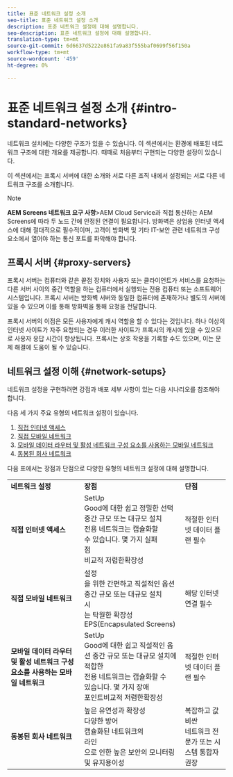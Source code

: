 ```yaml
---
title: 표준 네트워크 설정 소개
seo-title: 표준 네트워크 설정 소개
description: 표준 네트워크 설정에 대해 설명합니다.
seo-description: 표준 네트워크 설정에 대해 설명합니다.
translation-type: tm+mt
source-git-commit: 6d6637d5222e861fa9a83f555baf0699f56f150a
workflow-type: tm+mt
source-wordcount: '459'
ht-degree: 0%

---
```



# 표준 네트워크 설정 소개 {#intro-standard-networks}

네트워크 설치에는 다양한 구조가 있을 수 있습니다. 이 섹션에서는 환경에 배포된 네트워크 구조에 대한 개요를 제공합니다. 때때로 처음부터 구현되는 다양한 설정이 있습니다.

이 섹션에서는 프록시 서버에 대한 소개와 서로 다른 조직 내에서 설정되는 서로 다른 네트워크 구조를 소개합니다.

>[!NOTE]
>**AEM Screens 네트워크 요구 사항&#x200B;**>AEM Cloud Service과 직접 통신하는 AEM Screens에 따라 두 노드 간에 안정된 연결이 필요합니다. 방화벽은 상업용 인터넷 액세스에 대해 절대적으로 필수적이며, 고객이 방화벽 및 기타 IT-보안 관련 네트워크 구성 요소에서 열어야 하는 통신 포트를 파악해야 합니다.

## 프록시 서버 {#proxy-servers}

프록시 서버는 컴퓨터와 같은 끝점 장치와 사용자 또는 클라이언트가 서비스를 요청하는 다른 서버 사이의 중간 역할을 하는 컴퓨터에서 실행되는 전용 컴퓨터 또는 소프트웨어 시스템입니다. 프록시 서버는 방화벽 서버와 동일한 컴퓨터에 존재하거나 별도의 서버에 있을 수 있으며 이를 통해 방화벽을 통해 요청을 전달합니다.

프록시 서버의 이점은 모든 사용자에게 캐시 역할을 할 수 있다는 것입니다. 하나 이상의 인터넷 사이트가 자주 요청되는 경우 이러한 사이트가 프록시의 캐시에 있을 수 있으므로 사용자 응답 시간이 향상됩니다. 프록시는 상호 작용을 기록할 수도 있으며, 이는 문제 해결에 도움이 될 수 있습니다.

## 네트워크 설정 이해 {#network-setups}

네트워크 설정을 구현하려면 강점과 배포 세부 사항이 있는 다음 시나리오를 참조해야 합니다.

다음 세 가지 주요 유형의 네트워크 설정이 있습니다.

1. [직접 인터넷 액세스](/help/using/direct-internet-access.md)
1. [직접 모바일 네트워크](/help/using/mobile-network-setup.md)
1. [모바일 데이터 라우터 및 활성 네트워크 구성 요소를 사용하는 모바일 네트워크](/help/using/mobile-network-setup-router.md)
1. [동봉된 회사 네트워크](/help/using/enclosed-corporate-network.md)

다음 표에서는 장점과 단점으로 다양한 유형의 네트워크 설정에 대해 설명합니다.

<table>
 <tbody>
  <tr>
   <td><strong>네트워크 설정</strong></td>
   <td><strong>장점</strong></td>
   <td><strong>단점</strong></td>
  </tr>
  <tr>
   <td><strong>직접 인터넷 액세스</strong></td>
   <td>SetUp<br>Good에 대한 쉽고 정밀한 선택중간 규모 또는 대규모 설치<br>전용 네트워크는 캡슐화할<br>수 있습니다. 몇 가지 실패<br>점<br>비교적 저렴한확장성</td>
   <td>적절한 인터넷 데이터 플랜 필수</td>
  </tr>
    <tr>
   <td><strong>직접 모바일 네트워크</strong></td>
   <td>설정<br>을 위한 간편하고 직설적인 옵션 중간 규모 또는 대규모 설치<br>시<br>는 탁월한 확장성EPS(Encapsulated Screens)
</td>
   <td>해당 인터넷 연결 필수</td>
  </tr>
    <tr>
<tr>
   <td><strong>모바일 데이터 라우터 및 활성 네트워크 구성 요소를 사용하는 모바일 네트워크</strong></td>
   <td>SetUp<br>Good에 대한 쉽고 직설적인 옵션 중간 규모 또는 대규모 설치에<br>적합한<br>전용 네트워크는 캡슐화할 수<br>있습니다. 몇 가지 장애<br>포인트비교적 저렴한확장성</br></td>
   <td>적절한 인터넷 데이터 플랜 필수</td>
  </tr>
    <tr>

<td><strong>동봉된 회사 네트워크</strong></td>
   <td>높은 유연성과 확장성<br>다양한 방어<br>캡슐화된 네트워크의<br>라인<br>으로 인한 높은 보안의 모니터링 및 유지용이성</td>
   <td>복잡하고 값비싼<br>네트워크 전문가 또는 시스템 통합자 권장</td>
  </tr>
  </tr>
 </tbody>
</table>


